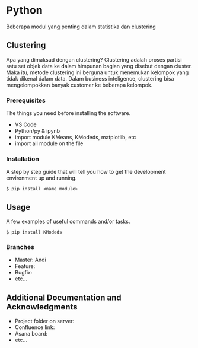 # Python

Beberapa modul yang penting dalam statistika dan clustering

## Clustering

Apa yang dimaksud dengan clustering?
Clustering adalah proses partisi satu set objek data ke dalam himpunan bagian yang disebut dengan cluster. Maka itu, metode clustering ini berguna untuk menemukan kelompok yang tidak dikenal dalam data. Dalam business inteligence, clustering bisa mengelompokkan banyak customer ke beberapa kelompok.

### Prerequisites

The things you need before installing the software.

* VS Code
* Python/py & ipynb
* import module KMeans, KModeds, matplotlib, etc
* import all module on the file

### Installation

A step by step guide that will tell you how to get the development environment up and running.

```
$ pip install <name module> 

```

## Usage

A few examples of useful commands and/or tasks.

```
$ pip install KModeds

```

### Branches

* Master: Andi
* Feature:
* Bugfix:
* etc...

## Additional Documentation and Acknowledgments

* Project folder on server:
* Confluence link:
* Asana board:
* etc...
